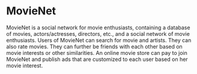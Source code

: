 # MovieNet
MovieNet is a social network for movie enthusiasts, containing a database of movies, actors/actresses, directors, etc., and a social network of movie enthusiasts. Users of MovieNet can search for movie and artists. They can also rate movies. They can further be friends with each other based on movie interests or other similarities. An online movie store can pay to join MovieNet and publish ads that are customized to each user based on her movie interest. 
